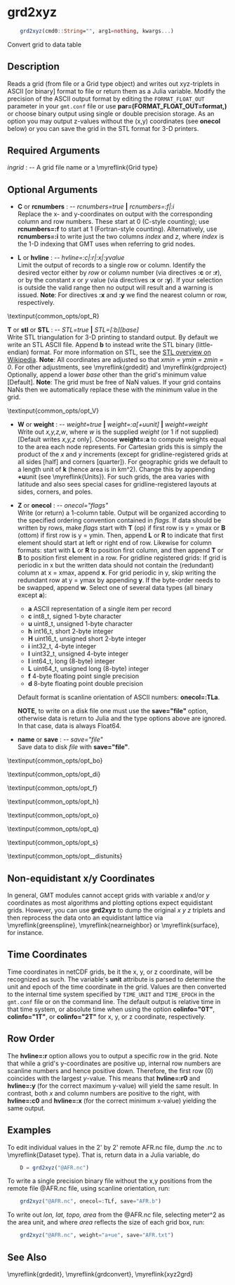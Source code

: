 # grd2xyz

```julia
	grd2xyz(cmd0::String="", arg1=nothing, kwargs...)
```

Convert grid to data table

Description
-----------

Reads a grid (from file or a Grid type object) and writes out
xyz-triplets in ASCII [or binary] format to file or return them as a Julia variable. Modify the
precision of the ASCII output format by editing the
`FORMAT_FLOAT_OUT` parameter in your `gmt.conf` file or use
**par=(FORMAT_FLOAT_OUT=format,)** or choose binary
output using single or double precision storage. As an option you may
output z-values without the (x,y) coordinates (see **onecol** below) or you can
save the grid in the STL format for 3-D printers.

Required Arguments
------------------

*ingrid* : -- A grid file name or a \myreflink{Grid type}

Optional Arguments
------------------

- **C** or **rcnumbers** : -- *rcnumbers=true* **|** *rcnumbers=:f|:i*\
    Replace the x- and y-coordinates on output with the corresponding column and row numbers.
    These start at 0 (C-style counting); use **rcnumbers=:f** to start at 1 (Fortran-style counting).
    Alternatively, use **rcnumbers=:i** to write just the two columns *index* and *z*, where
    *index* is the 1-D indexing that GMT uses when referring to grid nodes.

- **L** or **hvline** : -- *hvline=:c|:r|:x|:yvalue*\
    Limit the output of records to a single row or column. Identify the desired vector either by
    *row* or *column* number (via directives **:c** or **:r**), or by the constant *x* or *y*
    value (via directives **:x** or **:y**). If your selection is outside the valid range then
    no output will result and a warning is issued. **Note**: For directives **:x** and **:y**
    we find the nearest column or row, respectively.

\textinput{common_opts/opt_R}

**T** or **stl** or **STL** : -- *STL=true* **|** *STL=[:b][base]*\
    Write STL triangulation for 3-D printing to standard output. By default we write an STL ASCII file.
    Append **b** to instead write the STL binary (little-endian) format. For more information on STL, see the
    [STL overview on Wikipedia](https://en.wikipedia.org/wiki/STL_(file_format)). **Note**: All coordinates are
    adjusted so that *xmin = ymin = zmin = 0*. For other adjustments, see \myreflink{grdedit} and \myreflink{grdproject}
    Optionally, append a lower *base* other than the grid's minimum value [Default]. **Note**: The grid must be free
    of NaN values. If your grid contains NaNs then we automatically replace these with the minimum value in the grid.

\textinput{common_opts/opt_V}

- **W** or **weight** : -- *weight=true* **|** *weight=:a[+uunit]* **|** *weight=weight*\
    Write out *x,y,z,w*, where *w* is the supplied *weight* (or 1 if not supplied) [Default writes
    *x,y,z* only]. Choose **weight=:a** to compute weights equal to the area each node represents.
    For Cartesian grids this is simply the product of the *x* and *y* increments (except for
    gridline-registered grids at all sides [half] and corners [quarter]). For geographic grids we
    default to a length unit of **k** (hence area is in km^2). Change this by appending **+u**unit
    (see \myreflink{Units}). For such grids, the area varies with latitude and also sees special cases
    for gridline-registered layouts at sides, corners, and poles.

- **Z** or **onecol** : -- *onecol="flags"*\
    Write (or return) a 1-column table. Output will be organized according to the specified ordering
    convention contained in *flags*. If data should be written by rows, make *flags* start with
    **T** (op) if first row is y = ymax or **B** (ottom) if first row is y = ymin. Then, append **L**
    or **R** to indicate that first element should start at left or right end of row. Likewise for
    column formats: start with **L** or **R** to position first column, and then append **T** or **B**
    to position first element in a row. For gridline registered grids: If grid is periodic in x but the
    written data should not contain the (redundant) column at x = xmax, append **x**. For grid periodic
    in y, skip writing the redundant row at y = ymax by appending **y**. If the byte-order needs to be
    swapped, append **w**. Select one of several data types (all binary except **a**):

    * **a** ASCII representation of a single item per record
    * **c** int8_t, signed 1-byte character
    * **u** uint8_t, unsigned 1-byte character
    * **h** int16_t, short 2-byte integer
    * **H** uint16_t, unsigned short 2-byte integer
    * **i** int32_t, 4-byte integer
    * **I** uint32_t, unsigned 4-byte integer
    * **l** int64_t, long (8-byte) integer
    * **L** uint64_t, unsigned long (8-byte) integer
    * **f** 4-byte floating point single precision
    * **d** 8-byte floating point double precision

    Default format is scanline orientation of ASCII numbers: **onecol=:TLa**.

    **NOTE**, to write on a disk file one must use the **save="file"** option, otherwise data is return to
    Julia and the type options above are ignored. In that case, data is always Float64. 

- **name** or **save** : -- *save="file"*\
   Save data to disk *file* with **save="file"**.

\textinput{common_opts/opt_bo}

\textinput{common_opts/opt_di}

\textinput{common_opts/opt_f}

\textinput{common_opts/opt_h}

\textinput{common_opts/opt_o}

\textinput{common_opts/opt_q}

\textinput{common_opts/opt_s}

\textinput{common_opts/opt__distunits}

Non-equidistant x/y Coordinates
-------------------------------

In general, GMT modules cannot accept grids with variable *x* and/or *y* coordinates as most
algorithms and plotting options expect equidistant grids. However, you can use **grd2xyz**
to dump the original *x y z* triplets and then reprocess the data onto an equidistant
lattice via \myreflink{greenspline}, \myreflink{nearneighbor} or \myreflink{surface}, for instance.

Time Coordinates
----------------

Time coordinates in netCDF grids, be it the x, y, or z coordinate, will be recognized as such.
The variable's **unit** attribute is parsed to determine the unit and epoch of the time
coordinate in the grid. Values are then converted to the internal time system specified by
`TIME_UNIT` and `TIME_EPOCH` in the `gmt.conf` file or on the command line. The default output
is relative time in that time system, or absolute time when using the option **colinfo="0T"**,
**colinfo="1T"**, or **colinfo="2T"** for x, y, or z coordinate, respectively.

Row Order
---------

The **hvline=:r** option allows you to output a specific row in the grid. Note that while
a grid's y-coordinates are positive up, internal row numbers are scanline numbers
and hence positive down. Therefore, the first row (0) coincides with the largest *y*-value.
This means that **hvline=:r0** and **hvline=:y<ymax>** (for the correct maximum y-value)
will yield the same result. In contrast, both *x* and column numbers are positive to the right,
with **hvline=:c0** and **hvline=:x<xmin>** (for the correct minimum x-value) yielding the same output.

Examples
--------

To edit individual values in the 2' by 2' remote AFR.nc file, dump the .nc to \myreflink{Dataset type}.
That is, return data in a Julia variable, do

```julia
    D = grd2xyz("@AFR.nc")
```

To write a single precision binary file without the x,y positions from
the remote file @AFR.nc file, using scanline orientation, run:

```julia
    grd2xyz("@AFR.nc", onecol=:TLf, save="AFR.b")
```

To write out *lon, lat, topo, area* from the @AFR.nc file, selecting meter^2 as the area unit,
and where *area* reflects the size of each grid box, run:

```julia
    grd2xyz("@AFR.nc", weight="a+ue", save="AFR.txt")
```

See Also
--------

\myreflink{grdedit}, \myreflink{grdconvert}, \myreflink{xyz2grd}

